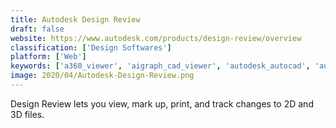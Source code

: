 ```yaml
---
title: Autodesk Design Review
draft: false 
website: https://www.autodesk.com/products/design-review/overview
classification: ['Design Softwares']
platform: ['Web']
keywords: ['a360_viewer', 'aigraph_cad_viewer', 'autodesk_autocad', 'autodesk_dwg_trueview', 'cometdocs', 'cura', 'dwg_fastview', 'dwg_fastview_plus', 'draft_it', 'draftsight', 'free_dwg_viewer', 'librecad', 'macdraft', 'magicplan', 'onshape', 'openjscad.org', 'ptc_creo', 'solidworks', 'unipdf', 'edrawings_viewer']
image: 2020/04/Autodesk-Design-Review.png
---
```

Design Review lets you view, mark up, print, and track changes to 2D and 3D files.